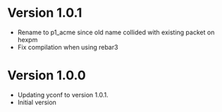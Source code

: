 # Version 1.0.1

* Rename to p1\_acme since old name collided with existing packet on
  hexpm
* Fix compilation when using rebar3

# Version 1.0.0

* Updating yconf to version 1.0.1.
* Initial version

